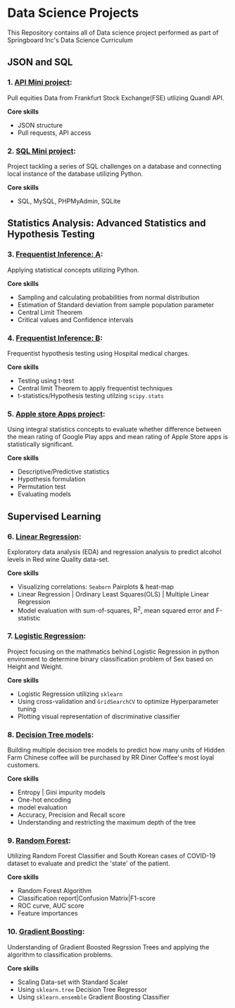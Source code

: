 # Data Science Projects

This Repository contains all of Data science project performed as part of Springboard Inc's Data Science Curriculum

## JSON and SQL

### 1. [API Mini project](https://github.com/Sperodvd/Data-Science-Projects/blob/master/API/api_data_wrangling_mini_project.ipynb): 
Pull equities Data from Frankfurt Stock Exchange(FSE) utlizing Quandl API.<br>

**Core skills** 
  - JSON structure
  - Pull requests, API access
    
### 2. [SQL Mini project](https://github.com/Sperodvd/Data-Science-Projects/blob/master/SQL/SQLTasks%20Tier%202.sql): 
Project tackling a series of SQL challenges on a database and connecting local instance of the database utilizing Python. <br>

**Core skills** 
  - SQL, MySQL, PHPMyAdmin, SQLite

## Statistics Analysis: Advanced Statistics and Hypothesis Testing
### 3. [Frequentist Inference: A](https://github.com/Sperodvd/Data-Science-Projects/blob/master/Case%20Study%20-%20Frequentist%20Inference/Frequentist%20Case%20Study/Frequentist%20Inference%20Case%20Study%20-%20Part%20A%20(3).ipynb): 
Applying statistical concepts utilizing Python.<br>

**Core skills**
  - Sampling and calculating probabilities from normal distribution
  - Estimation of Standard deviation from sample population parameter
  - Central Limit Theorem
  - Critical values and Confidence intervals

### 4. [Frequentist Inference: B](https://github.com/Sperodvd/Data-Science-Projects/blob/master/Case%20Study%20-%20Frequentist%20Inference/Frequentist%20Case%20Study/Frequentist%20Inference%20Case%20Study%20-%20Part%20B%20(2).ipynb): 
Frequentist hypothesis testing using Hospital medical charges.  <br>

**Core skills**
  - Testing using t-test
  - Central limit Theorem to apply frequentist techniques
  - t-statistics/Hypothesis testing utilzing `scipy.stats`

### 5. [Apple store Apps project](https://github.com/Sperodvd/Data-Science-Projects/blob/master/Apps%20Project/Springboard%20Apps%20project%20-%20Tier%203%20-%20Complete.ipynb):
Using integral statistics concepts to evaluate whether difference between the mean rating of Google Play apps and mean rating of Apple Store apps is statistically significant.

**Core skills**
  - Descriptive/Predictive statistics
  - Hypothesis formulation
  - Permutation test
  - Evaluating models

## Supervised Learning
### 6. [Linear Regression](https://github.com/Sperodvd/Data-Science-Projects/blob/master/Case%20Study%20-%20Linear%20Regression/11.4.1%20Case%20Study%20-%20Linear%20Regression/Springboard%20Regression%20Case%20Study%20-%20the%20Red%20Wine%20Dataset%20-%20Tier%203.ipynb):
Exploratory data analysis (EDA) and regression analysis to predict alcohol levels in Red wine Quality data-set.

**Core skills**
  - Visualizing correlations: `Seaborn` Pairplots & heat-map
  - Linear Regression | Ordinary Least Squares(OLS) | Multiple Linear Regression
  - Model evaluation with sum-of-squares, R<sup>2</sup>, mean squared error and F-statistic

### 7. [Logistic Regression](https://github.com/Sperodvd/Data-Science-Projects/blob/master/Case%20Study%20-%20logistic%20Regression/Logistic%20Regression%20Advanced%20Case%20Study.ipynb):
Project focusing on the mathmatics behind Logistic Regression in python enviroment to determine binary classification problem of Sex based on Height and Weight.

**Core skills**
  - Logistic Regression utilizing `sklearn`
  - Using cross-validation and `GridSearchCV` to optimize Hyperparameter tuning
  - Plotting visual representation of discriminative classifier

### 8. [Decision Tree models](https://github.com/Sperodvd/Data-Science-Projects/blob/master/Case%20Study%20-%20RR%20diner%20Coffee/Springboard%20Decision%20Tree%20Specialty%20Coffee%20Case%20Study%20-%20Tier%203.ipynb):
Building multiple decision tree models to predict how many units of Hidden Farm Chinese coffee will be purchased by RR Diner Coffee's most loyal customers.

**Core skills**
  - Entropy | Gini impurity models
  - One-hot encoding
  - model evaluation
  - Accuracy, Precision and Recall score
  - Understanding and restricting the maximum depth of the tree

### 9. [Random Forest](https://github.com/Sperodvd/Data-Science-Projects/blob/master/Case%20Study%20-%20Random%20Forest/RandomForest%20Covid%20Case%20Study_06302020/RandomForest_casestudy_covid19.ipynb):
Utilizing Random Forest Classifier and South Korean cases of COVID-19 dataset to evaluate and predict the 'state' of the patient.

**Core skills**
  - Random Forest Algorithm
  - Classification report|Confusion Matrix|F1-score
  - ROC curve, AUC score
  - Feature importances

### 10. [Gradient Boosting](https://github.com/Sperodvd/Data-Science-Projects/blob/master/Case%20Study%20-%20Gradient%20Boosting/Gradient%20Boosting%20Case%20Study.ipynb):
Understanding of Gradient Boosted Regrssion Trees and applying the algorithm to classification problems.

**Core skills**
  - Scaling Data-set with Standard Scaler
  - Using `sklearn.tree` Decision Tree Regressor
  - Using `sklearn.ensemble` Gradient Boosting Classifier
